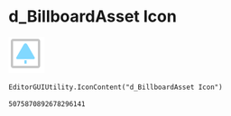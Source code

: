 # d_BillboardAsset Icon
![](/img/d_BillboardAsset%20Icon.png)

``` CSharp
EditorGUIUtility.IconContent("d_BillboardAsset Icon")
```
```
5075870892678296141
```
